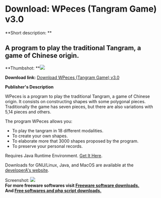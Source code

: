 # Download: WPeces (Tangram Game) v3.0

**Short description: **

## A program to play the traditional Tangram, a game of Chinese origin.

  
**Thumbshot: **![](http://www.freewarefiles.com/screenshot/wpecestgrm_md.gif)   
  
**Download link:** [Download WPeces (Tangram Game) v3.0](http://freesoftwares.boysofts.com/WPeces_program_53442.html)  
  

**Publisher's Description**  
  

WPeces is a program to play the traditional Tangram, a game of Chinese origin.
It consists on constructing shapes with some polygonal pieces. Traditionally
the game has seven pieces, but there are also variations with 5,14 pieces and
others.

The program WPeces allows you:

  * To play the tangram in 18 different modalities. 
  * To create your own shapes. 
  * To elaborate more that 3000 shapes proposed by the program. 
  * To preserve your personal records. 

Requires Java Runtime Environment. [Get It
Here](http://www.java.com/en/download/manual.jsp).

Downloads for GNU/Linux, Java, and MacOS are available at the [developerA's
website](http://www.mallorcaweb.net/tangrampeces/).

  
  
Screenshot: ![](http://www.freewarefiles.com/screenshot/wpecestgrm.gif)  
**For more freeware softwares visit [Freeware software downloads.](http://freesoftwares.boysofts.com/)**   
**And [Free softwares and php script downloads.](http://www.boysofts.com/)**

